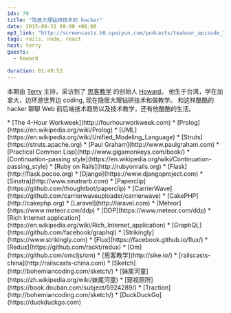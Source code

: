 ```yaml
---
idx: 79
title: "隐居大理钻研技术的 hacker"
date: 2015-08-31 09:00 +08:00
mp3_link: "http://screencasts.b0.upaiyun.com/podcasts/teahour_episode_79.m4a"
tags: rails, node, react
host: terry
guests:
  - howard

duration: 01:49:52
---
```


本期由 [Terry](http://weibo.com/poshboytl) 主持，采访到了 [思客教学](http://sike.io/) 的创始人 [Howard](http://sike.io/)。 他生于台湾，学在加拿大，边环游世界边 coding,
现在隐居大理钻研技术和做教学。 和这样酷酷的 hacker 聊聊 Web 前后端技术趋势以及技术教学，还有他酷酷的生活。

<section class="notes" markdown="1">
* [The 4-Hour Workweek](http://fourhourworkweek.com)
* [Prolog](https://en.wikipedia.org/wiki/Prolog)
* [UML](https://en.wikipedia.org/wiki/Unified_Modeling_Language)
* [Struts](https://struts.apache.org)
* [Paul Graham](http://www.paulgraham.com)
* [Practical Common Lisp](http://www.gigamonkeys.com/book/)
* [Continuation-passing style](https://en.wikipedia.org/wiki/Continuation-passing_style)
* [Ruby on Rails](http://rubyonrails.org)
* [Flask](http://flask.pocoo.org)
* [Django](https://www.djangoproject.com)
* [Sinatra](http://www.sinatrarb.com)
* [Paperclip](https://github.com/thoughtbot/paperclip)
* [CarrierWave](https://github.com/carrierwaveuploader/carrierwave)
* [CakePHP](http://cakephp.org)
* [Laravel](http://laravel.com)
* [Meteor](https://www.meteor.com/ddp)
* [DDP](https://www.meteor.com/ddp)
* [Rich Internet application](https://en.wikipedia.org/wiki/Rich_Internet_application)
* [GraphQL](https://github.com/facebook/graphql)
* [Strikingly](https://www.strikingly.com)
* [Flux](https://facebook.github.io/flux/)
* [Redux](https://github.com/rackt/redux)
* [Om](https://github.com/omcljs/om)
* [思客教学](http://sike.io/)
* [railscasts-china](http://railscasts-china.com)
* [Sketch](http://bohemiancoding.com/sketch/)
* [妹尾河童](https://zh.wikipedia.org/wiki/妹尾河童)
* [窥视厕所](https://book.douban.com/subject/5924289/)
* [Traction](http://bohemiancoding.com/sketch/)
* [DuckDuckGo](https://duckduckgo.com)
</section>
